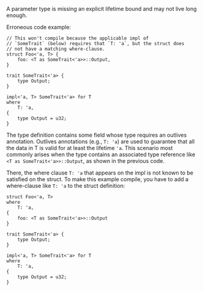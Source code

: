 A parameter type is missing an explicit lifetime bound and may not live long
enough.

Erroneous code example:

```compile_fail,E0309
// This won't compile because the applicable impl of
// `SomeTrait` (below) requires that `T: 'a`, but the struct does
// not have a matching where-clause.
struct Foo<'a, T> {
    foo: <T as SomeTrait<'a>>::Output,
}

trait SomeTrait<'a> {
    type Output;
}

impl<'a, T> SomeTrait<'a> for T
where
    T: 'a,
{
    type Output = u32;
}
```

The type definition contains some field whose type requires an outlives
annotation. Outlives annotations (e.g., `T: 'a`) are used to guarantee that all
the data in T is valid for at least the lifetime `'a`. This scenario most
commonly arises when the type contains an associated type reference like
`<T as SomeTrait<'a>>::Output`, as shown in the previous code.

There, the where clause `T: 'a` that appears on the impl is not known to be
satisfied on the struct. To make this example compile, you have to add a
where-clause like `T: 'a` to the struct definition:

```
struct Foo<'a, T>
where
    T: 'a,
{
    foo: <T as SomeTrait<'a>>::Output
}

trait SomeTrait<'a> {
    type Output;
}

impl<'a, T> SomeTrait<'a> for T
where
    T: 'a,
{
    type Output = u32;
}
```

